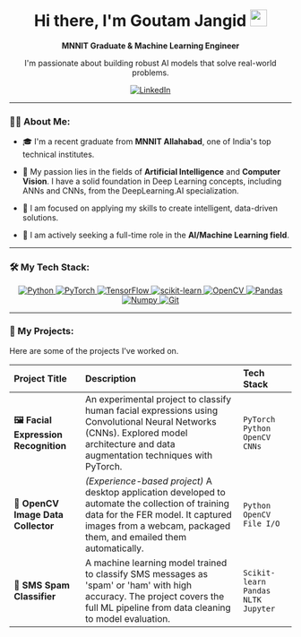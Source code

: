 <div id="header" align="center">
  <h1>
    Hi there, I'm Goutam Jangid
    <img src="https://media.giphy.com/media/hvRJCLFzcasrR4ia7z/giphy.gif" width="30px"/>
  </h1>
  <p>
    <strong>MNNIT Graduate & Machine Learning Engineer</strong>
  </p>
  <p>
    I'm passionate about building robust AI models that solve real-world problems.
  </p>
</div>

<div id="socials" align="center">
  <a href="https://www.linkedin.com/in/gautam-jangid-556379259/">
    <img src="https://img.shields.io/badge/LinkedIn-0077B5?style=for-the-badge&logo=linkedin&logoColor=white" alt="LinkedIn"/>
  </a>
</div>

---

### 👨‍💻 About Me:

- 🎓 I'm a recent graduate from **MNNIT Allahabad**, one of India's top technical institutes.

- 🧠 My passion lies in the fields of **Artificial Intelligence** and **Computer Vision**. I have a solid foundation in Deep Learning concepts, including ANNs and CNNs, from the DeepLearning.AI specialization.

- 🚀 I am focused on applying my skills to create intelligent, data-driven solutions.

- 💼 I am actively seeking a full-time role in the **AI/Machine Learning field**.

---

### 🛠️ My Tech Stack:

<p align="center">
  <a href="https://www.python.org" target="_blank" rel="noreferrer">
    <img src="https://img.shields.io/badge/Python-3776AB?style=for-the-badge&logo=python&logoColor=white" alt="Python"/>
  </a>
  <a href="https://pytorch.org/" target="_blank" rel="noreferrer">
    <img src="https://img.shields.io/badge/PyTorch-EE4C2C?style=for-the-badge&logo=pytorch&logoColor=white" alt="PyTorch"/>
  </a>
  <a href="https://www.tensorflow.org" target="_blank" rel="noreferrer">
    <img src="https://img.shields.io/badge/TensorFlow-FF6F00?style=for-the-badge&logo=tensorflow&logoColor=white" alt="TensorFlow"/>
  </a>
  <a href="https://scikit-learn.org/" target="_blank" rel="noreferrer">
    <img src="https://img.shields.io/badge/scikit--learn-F7931E?style=for-the-badge&logo=scikit-learn&logoColor=white" alt="scikit-learn"/>
  </a>
  <a href="https://opencv.org/" target="_blank" rel="noreferrer">
    <img src="https://img.shields.io/badge/OpenCV-5C3EE8?style=for-the-badge&logo=opencv&logoColor=white" alt="OpenCV"/>
  </a>
  <a href="https://pandas.pydata.org/" target="_blank" rel="noreferrer">
    <img src="https://img.shields.io/badge/Pandas-150458?style=for-the-badge&logo=pandas&logoColor=white" alt="Pandas"/>
  </a>
  <a href="https://numpy.org/" target="_blank" rel="noreferrer">
    <img src="https://img.shields.io/badge/Numpy-013243?style=for-the-badge&logo=numpy&logoColor=white" alt="Numpy"/>
  </a>
  <a href="https://git-scm.com/" target="_blank" rel="noreferrer">
    <img src="https://img.shields.io/badge/GIT-E44C30?style=for-the-badge&logo=git&logoColor=white" alt="Git"/>
  </a>
</p>

---

### 📂 My Projects:

Here are some of the projects I've worked on.

| Project Title | Description | Tech Stack |
| :--- | :--- | :--- |
| **🖼️ Facial Expression Recognition** | An experimental project to classify human facial expressions using Convolutional Neural Networks (CNNs). Explored model architecture and data augmentation techniques with PyTorch. | `PyTorch` `Python` `OpenCV` `CNNs` |
| **📸 OpenCV Image Data Collector** | *(Experience-based project)* A desktop application developed to automate the collection of training data for the FER model. It captured images from a webcam, packaged them, and emailed them automatically. | `Python` `OpenCV` `File I/O` |
| **🤖 SMS Spam Classifier** | A machine learning model trained to classify SMS messages as 'spam' or 'ham' with high accuracy. The project covers the full ML pipeline from data cleaning to model evaluation. | `Scikit-learn` `Pandas` `NLTK` `Jupyter` |
